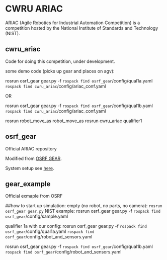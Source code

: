 # CWRU ARIAC

ARIAC (Agile Robotics for Industrial Automation Competition) is a competition hosted by the National Institute of Standards and Technology (NIST).

## cwru_ariac

Code for doing this competition, under development.

some demo code (picks up gear and places on agv):

rosrun osrf_gear gear.py -f `rospack find osrf_gear`/config/qual1a.yaml `rospack find cwru_ariac`/config/ariac_conf.yaml

OR 

rosrun osrf_gear gear.py -f `rospack find osrf_gear`/config/qual1b.yaml `rospack find cwru_ariac`/config/ariac_conf.yaml

rosrun robot_move_as robot_move_as 
rosrun cwru_ariac qualifier1

## osrf_gear

Official ARIAC repository

Modified from [OSRF GEAR](https://bitbucket.org/osrf/ariac/overview).

System setup see [here](https://github.com/cwru-robotics/cwru_scripts/blob/master/ariac/ariac.sh).

## gear_example

Official exmaple from OSRF

##how to start up simulation:
empty (no robot, no parts, no camera):
`rosrun osrf_gear gear.py`
NIST example:
rosrun osrf_gear gear.py -f `rospack find osrf_gear`/config/sample.yaml

qualifier 1a with our config:
rosrun osrf_gear gear.py -f `rospack find osrf_gear`/config/qual1a.yaml `rospack find osrf_gear`/config/robot_and_sensors.yaml

rosrun osrf_gear gear.py -f `rospack find osrf_gear`/config/qual1b.yaml `rospack find osrf_gear`/config/robot_and_sensors.yaml
